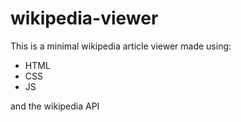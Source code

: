 # wikipedia-viewer

This is a minimal wikipedia article viewer made using:
<ul>
  <li>HTML</li>
  <li>CSS</li>
  <li>JS</li>
</ul>
 and the wikipedia API
